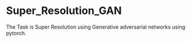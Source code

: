 # Super_Resolution_GAN
The Task is Super Resolution using Generative adversarial networks using pytorch. 
